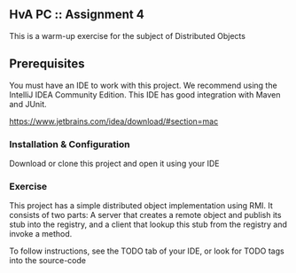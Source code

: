 ##  HvA PC :: Assignment 4
This is a warm-up exercise for the subject of Distributed Objects

## Prerequisites
You must have an IDE to work with this project. We recommend using the IntelliJ IDEA Community Edition. This IDE has good integration with Maven and JUnit.

https://www.jetbrains.com/idea/download/#section=mac

### Installation & Configuration

Download or clone this project and open it using your IDE

### Exercise

This project has a simple distributed object implementation using RMI. It consists of two parts: A server that creates a remote object and publish its stub into the registry, and a client that lookup this stub from the registry and invoke a method.

To follow instructions, see the TODO tab of your IDE, or look for TODO tags into the source-code
